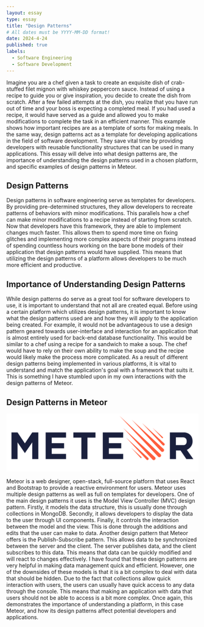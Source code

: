 ```yaml
---
layout: essay
type: essay
title: "Design Patterns"
# All dates must be YYYY-MM-DD format!
date: 2024-4-24
published: true
labels:
  - Software Engineering
  - Software Development
---
```



Imagine you are a chef given a task to create an exquisite dish of crab-stuffed filet mignon with whiskey peppercorn sauce. Instead of using a recipe to guide you or give inspiration, you decide to create the dish from scratch. After a few failed attempts at the dish, you realize that you have run out of time and your boss is expecting a completed meal. If you had used a recipe, it would have served as a guide and allowed you to make modifications to complete the task in an efficient manner. This example shows how important recipes are as a template of sorts for making meals. In the same way, design patterns act as a template for developing applications in the field of software development. They save vital time by providing developers with reusable functionality structures that can be used in many applications. This essay will delve into what design patterns are, the importance of understanding the design patterns used in a chosen platform, and specific examples of design patterns in Meteor.

<h2>Design Patterns</h2>

Design patterns in software engineering serve as templates for developers. By providing pre-determined structures, they allow developers to recreate patterns of behaviors with minor modifications. This parallels how a chef can make minor modifications to a recipe instead of starting from scratch. Now that developers have this framework, they are able to implement changes much faster. This allows them to spend more time on fixing glitches and implementing more complex aspects of their programs instead of spending countless hours working on the bare bone models of their application that design patterns would have supplied. This means that utilizing the design patterns of a platform allows developers to be much more efficient and productive.

<h2>Importance of Understanding Design Patterns</h2>

While design patterns do serve as a great tool for software developers to use, it is important to understand that not all are created equal. Before using a certain platform which utilizes design patterns, it is important to know what the design patterns used are and how they will apply to the application being created. For example, it would not be advantageous to use a design pattern geared towards user-interface and interaction for an application that is almost entirely used for back-end database functionality. This would be similar to a chef using a recipe for a sandwich to make a soup. The chef would have to rely on their own ability to make the soup and the recipe would likely make the process more complicated. As a result of different design patterns being implemented in various platforms, it is vital to understand and match the application's goal with a framework that suits it. This is something I have stumbled upon in my own interactions with the design patterns of Meteor.

<h2>Design Patterns in Meteor</h2>

<img class="img-fluid" src="../img/meteor-logo-blue-orange.png">

Meteor is a web designer, open-stack, full-source platform that uses React and Bootstrap to provide a reactive environment for users. Meteor uses multiple design patterns as well as full on templates for developers. One of the main design patterns it uses is the Model View Controller (MVC) design pattern. Firstly, it models the data structure, this is usually done through collections in MongoDB. Secondly, it allows developers to display the data to the user through UI components. Finally, it controls the interaction between the model and the view. This is done through the additions and edits that the user can make to data. Another design pattern that Meteor offers is the Publish-Subscribe pattern. This allows data to be synchronized between the server and the client. The server publishes data, and the client subscribes to this data. This means that data can be quickly modified and will react to changes effectively. I have found that these design patterns are very helpful in making data management quick and efficient. However, one of the downsides of these models is that it is a bit complex to deal with data that should be hidden. Due to the fact that collections allow quick interaction with users, the users can usually have quick access to any data through the console. This means that making an application with data that users should not be able to access is a bit more complex. Once again, this demonstrates the importance of understanding a platform, in this case Meteor, and how its design patterns affect potential developers and applications.






